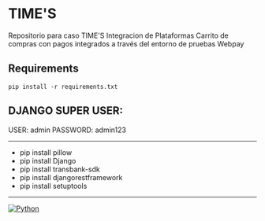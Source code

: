 # TIME'S
Repositorio para caso TIME'S Integracion de Plataformas
Carrito de compras con pagos integrados a través del entorno de pruebas Webpay

## Requirements

```pip install -r requirements.txt```

## DJANGO SUPER USER:
USER: admin
PASSWORD: admin123

----------------------------------

- pip install pillow
- pip install Django
- pip install transbank-sdk
- pip install djangorestframework
- pip install setuptools

----------------------------------

[![Python](https://img.shields.io/badge/-Python-3572A5?style=for-the-badge)](https://github.com/Orange-OpenSource/floss-toolbox/search?l=python)
